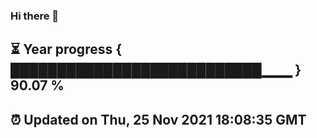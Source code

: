 ### Hi there 👋
⏳ Year progress { ███████████████████████████▁▁▁ } 90.07 %
---
⏰ Updated on Thu, 25 Nov 2021 18:08:35 GMT
---
